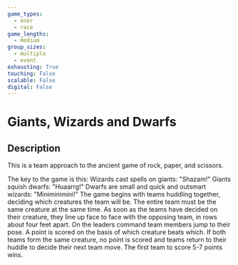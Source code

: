 ```yaml
---
game_types:
  - ener
  - race
game_lengths:
  - medium
group_sizes:
  - multiple
  - event
exhausting: True
touching: False
scalable: False
digital: False
---
```

# Giants, Wizards and Dwarfs

## Description
This is a team approach to the ancient game of rock, paper, and scissors.

The key to the game is this: Wizards cast spells on giants: "Shazam!" Giants squish dwarfs: "Huaarrg!" Dwarfs are small and quick and outsmart wizards: "Miniminimini!" The game begins with teams huddling together, deciding which creatures the team will be. The entire team must be the same creature at the same time. As soon as the teams have decided on their creature, they line up face to face with the opposing team, in rows about four feet apart. On the leaders command team members jump to their pose. A point is scored on the basis of which creature beats which. If both teams form the same creature, no point is scored and teams return to their huddle to decide their next team move. The first team to score 5-7 points wins.
